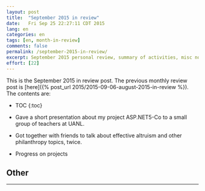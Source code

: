 ```yaml
---
layout: post
title:  "September 2015 in review"
date:   Fri Sep 25 22:27:11 CDT 2015
lang: en
categories: en
tags: [en, month-in-review]
comments: false
permalink: /september-2015-in-review/
excerpt: September 2015 personal review, summary of activities, misc notes...
effort: [22]
---
```


This is the September 2015 in review post. The previous monthly review post is
[here]({% post_url 2015/2015-09-06-august-2015-in-review %}). The contents are:

* TOC
{:toc}

- Gave a short presentation about my project ASP.NET5-Co to a small group of
  teachers at UANL.

- Got together with friends to talk about effective altruism and other
  philanthropy topics, twice.

- Progress on projects

## Other ###############################################################

---
<br/>

<!--
 dreilopz
    Last updated: Wed Sep 2 15:00:13 PDT 2015
    Wed Sep 2 22:00:13 UTC 2015

    Date of last work unit  2015-09-02 05:16:10
    Total score     979225
    Overall rank (if points are combined)   47500 of 1796277
    Active clients (within 50 days)     2
    Active clients (within 7 days)  2
-->
